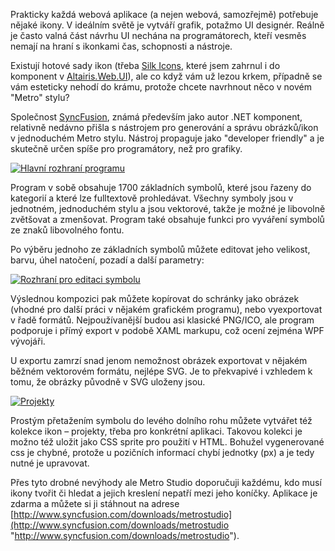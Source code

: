 <!-- dcterms:identifier = aspnetcz#398 -->
<!-- dcterms:title = SyncFusion Metro Studio 2: Snadné ikonky pro programátory -->
<!-- dcterms:abstract = Prakticky každá webová aplikace potřebuje nějaké ikony. Ale kde je vzít a nekrást, zejména když vám Silk Icons už lezou krkem? Syncfusion nabízí program na generování ikon ve stylu Metro, s logikou přátelskou pro programátory a navíc zdarma. -->
<!-- np9:categoryId = 7 -->
<!-- x4w:category = Software -->
<!-- np9:authorId = 1 -->
<!-- np9:authorEmail = michal.valasek@altairis.cz -->
<!-- dcterms:creator = Michal Altair Valášek -->
<!-- dcterms:created = 2012-08-24T02:13:44.287+02:00 -->
<!-- dcterms:date = 2012-08-24T02:05:00+02:00 -->
<!-- x4w:pictureWidth = 150 -->
<!-- x4w:pictureHeight = 150 -->
<!-- x4w:pictureUrl = /perex-pictures/20120824-syncfusion-metro-studio-2-snadne-ikonky-pro-programatory.jpg -->

Prakticky každá webová aplikace (a nejen webová, samozřejmě) potřebuje nějaké ikony. V ideálním světě je vytváří grafik, potažmo UI designér. Reálně je často valná část návrhu UI nechána na programátorech, kteří vesměs nemají na hraní s ikonkami čas, schopnosti a nástroje.

Existují hotové sady ikon (třeba [Silk Icons](http://www.famfamfam.com/lab/icons/silk/), které jsem zahrnul i do komponent v [Altairis.Web.UI](http://altairiswebui.codeplex.com)), ale co když vám už lezou krkem, případně se vám esteticky nehodí do krámu, protože chcete navrhnout něco v novém "Metro" stylu?

Společnost [SyncFusion](http://www.syncfusion.com/), známá především jako autor .NET komponent, relativně nedávno přišla s nástrojem pro generování a správu obrázků/ikon v jednoduchém Metro stylu. Nástroj propaguje jako "developer friendly" a je skutečně určen spíše pro programátory, než pro grafiky.

[![Hlavní rozhraní programu](https://www.cdn.altairis.cz/Blog/2012/20120824-metrostudio_thumb.png "Hlavní rozhraní programu")](https://www.cdn.altairis.cz/Blog/2012/20120824-metrostudio_2.png)

Program v sobě obsahuje 1700 základních symbolů, které jsou řazeny do kategorií a které lze fulltextově prohledávat. Všechny symboly jsou v jednotném, jednoduchém stylu a jsou vektorové, takže je možné je libovolně zvětšovat a zmenšovat. Program také obsahuje funkci pro vyváření symbolů ze znaků libovolného fontu.

Po výběru jednoho ze základních symbolů můžete editovat jeho velikost, barvu, úhel natočení, pozadí a další parametry:

[![Rozhraní pro editaci symbolu](https://www.cdn.altairis.cz/Blog/2012/20120824-iconedit_thumb.png "Rozhraní pro editaci symbolu")](https://www.cdn.altairis.cz/Blog/2012/20120824-iconedit_2.png)

Výslednou kompozici pak můžete kopírovat do schránky jako obrázek (vhodné pro další práci v nějakém grafickém programu), nebo vyexportovat v řadě formátů. Nejpoužívanější budou asi klasické PNG/ICO, ale program podporuje i přímý export v podobě XAML markupu, což ocení zejména WPF vývojáři.

U exportu zamrzí snad jenom nemožnost obrázek exportovat v nějakém běžném vektorovém formátu, nejlépe SVG. Je to překvapivé i vzhledem k tomu, že obrázky původně v SVG uloženy jsou.

[![Projekty](https://www.cdn.altairis.cz/Blog/2012/20120824-ilwp_thumb.png "Projekty")](https://www.cdn.altairis.cz/Blog/2012/20120824-ilwp_2.png)

Prostým přetažením symbolu do levého dolního rohu můžete vytvářet též kolekce ikon – projekty, třeba pro konkrétní aplikaci. Takovou kolekci je možno též uložit jako CSS sprite pro použití v HTML. Bohužel vygenerované css je chybné, protože u pozičních informací chybí jednotky (px) a je tedy nutné je upravovat.

Přes tyto drobné nevýhody ale Metro Studio doporučuji každému, kdo musí ikony tvořit či hledat a jejich kreslení nepatří mezi jeho koníčky. Aplikace je zdarma a můžete si ji stáhnout na adrese [http://www.syncfusion.com/downloads/metrostudio](http://www.syncfusion.com/downloads/metrostudio "http://www.syncfusion.com/downloads/metrostudio").